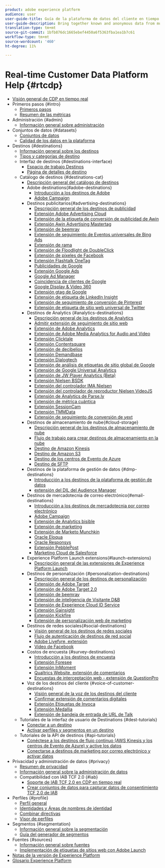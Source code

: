 ```yaml
---
product: adobe experience platform
audience: user
user-guide-title: Guía de la plataforma de datos del cliente en tiempo real
user-guide-description: Bring together known and anonymous data from multiple enterprise sources to create customer profiles, create audience segments from those profiles, and activate those segments to third-party destinations.
translation-type: tm+mt
source-git-commit: 1bfb876dc1665ebef4450a6f5363fba1ea1b7c61
workflow-type: tm+mt
source-wordcount: '460'
ht-degree: 11%

---
```



# Real-time Customer Data Platform Help {#rtcdp}

* [Visión general de CDP en tiempo real](overview.md)
* Primeros pasos {#intro}
   * [Primeros pasos](get-started.md)
   * [Resumen de las métricas](home-page-dashboards.md)
* Administración {#admin}
   * [Información general sobre administración](administration/admin-overview.md)
* Conjuntos de datos {#datasets}
   * [Conjuntos de datos](datasets/dataset.md)
   * [Calidad de los datos en la plataforma](datasets/data-quality.md)
* Destinos {#destinations}
   * [Información general sobre los destinos](destinations/destinations-overview.md)
   * [Tipos y categorías de destino](/help/rtcdp/destinations/destination-types.md)
   * Interfaz de destinos {#destinations-interface}
      * [Espacio de trabajo Destinos](destinations/destinations-workspace.md)
      * [Página de detalles de destino](destinations/destination-details-page.md)
   * Catálogo de destinos {#destinations-cat}
      * [Descripción general del catálogo de destinos](destinations/destinations-catalog.md)
      * Adobe destinations{#adobe-destinations}
         * [Introducción a los destinos de Adobe](destinations/adobe-destinations.md)
         * [Adobe Campaign](destinations/adobe-campaign-destination.md)
      * Destinos publicitarios{#advertising-destinations}
         * [Descripción general de los destinos de publicidad](destinations/advertising-destinations.md)
         * [Extensión Adobe Advertising Cloud](/help/rtcdp/destinations/adobe-advertising-cloud-extension.md)
         * [Extensión de la etiqueta de conversión de publicidad de Awin](/help/rtcdp/destinations/awin-conversiontag-extension.md)
         * [Extensión Awin Advertising Mastertag](/help/rtcdp/destinations/awin-mastertag-extension.md)
         * [Extensión de beemray](/help/rtcdp/destinations/beemray-extension.md)
         * [Extensión de seguimiento de Eventos universales de Bing Ads](/help/rtcdp/destinations/bing-ads-extension.md)
         * [Extensión de rama](/help/rtcdp/destinations/branch-extension.md)
         * [Extensión de Floodlight de DoubleClick](/help/rtcdp/destinations/doubleclick-floodlight-extension.md)
         * [Extensión de píxeles de Facebook](/help/rtcdp/destinations/facebook-pixel-extension.md)
         * [Extensión Flashtalk OneTag](/help/rtcdp/destinations/flashtalking-extension.md)
         * [Publicidades de Google](/help/rtcdp/destinations/google-ads-destination.md)
         * [Extensión Google Ads](/help/rtcdp/destinations/google-ads-extension.md)
         * [Google Ad Manager](/help/rtcdp/destinations/google-ad-manager-destination.md)
         * [Coincidencia de clientes de Google](/help/rtcdp/destinations/google-customer-match-destination.md)
         * [Google Display &amp; Video 360](/help/rtcdp/destinations/google-dv360-destination.md)
         * [Extensión gtag de Google](/help/rtcdp/destinations/gtag-advertising-extension.md)
         * [Extensión de etiqueta de LinkedIn Insight](/help/rtcdp/destinations/linkedin-extension.md)
         * [Extensión de seguimiento de conversión de Pinterest](destinations/pinterest-extension.md)
         * [Extensión de etiqueta de sitio web universal de Twitter](destinations/twitter-uwt-extension.md)
      * Destinos de Analytics {#analytics-destinations}
         * [Descripción general de los destinos de Analytics](destinations/analytics-destinations.md)
         * [Admitir extensión de seguimiento de sitio web](/help/rtcdp/destinations/adform-extension.md)
         * [Extensión de Adobe Analytics](/help/rtcdp/destinations/adobe-analytics-extension.md)
         * [Extensión de Adobe Media Analytics for Audio and Video](/help/rtcdp/destinations/adobe-video-analytics-extension.md)
         * [Extensión Clicktale](/help/rtcdp/destinations/clicktale-extension.md)
         * [Extensión Contentsquare](/help/rtcdp/destinations/contentsquare-extension.md)
         * [Extensión de decibelios](/help/rtcdp/destinations/decibel-extension.md)
         * [Extensión Demandbase](/help/rtcdp/destinations/demandbase-extension.md)
         * [Extensión Dialogtech](/help/rtcdp/destinations/dialogtech-extension.md)
         * [Extensión de análisis de etiquetas de sitio global de Google](/help/rtcdp/destinations/gtag-analytics-extension.md)
         * [Extensión de Google Universal Analytics](/help/rtcdp/destinations/google-universal-analytics-extension.md)
         * [Extensión de JW Player Analytics (Beta)](/help/rtcdp/destinations/jw-player-analytics-extension.md)
         * [Extensión Nielsen BSDK](destinations/nielsen-bsdk-extension.md)
         * [Extensión del controlador IMA Nielsen](destinations/nielsen-ima-extension.md)
         * [Extensión del controlador de reproductor Nielsen VideoJS](destinations/nielsen-videojs-extension.md)
         * [Extensión de Analytics de Parse.ly](destinations/parsely-extension.md)
         * [Extensión de métrica cuántica](destinations/quantum-metric-extension.md)
         * [Extensión SessionCam](destinations/sessioncam-extension.md)
         * [Extensión TMMData](destinations/tmmdata-extension.md)
         * [Extensión de seguimiento de conversión de yext](destinations/yext-extension.md)
      * Destinos de almacenamiento de nube{#cloud-storage}
         * [Descripción general de los destinos de almacenamiento de nube](destinations/cloud-storage-destinations.md)
         * [Flujo de trabajo para crear destinos de almacenamiento en la nube](/help/rtcdp/destinations/cloud-storage-destinations-workflow.md)
         * [Destino de Amazon Kinesis](/help/rtcdp/destinations/amazon-kinesis-destination.md)
         * [Destino de Amazon S3](destinations/amazon-s3-destination.md)
         * [Destino de los centros de Evento de Azure](/help/rtcdp/destinations/azure-event-hubs-destination.md)
         * [Destino de SFTP](destinations/sftp-destination.md)
      * Destinos de la plataforma de gestión de datos {#dmp-destinations}
         * [Introducción a los destinos de la plataforma de gestión de datos](destinations/dmp-destinations.md)
         * [extensión del DIL del Audience Manager](/help/rtcdp/destinations/aam-dil-extension.md)
      * Destinos de mercadotecnia de correo electrónico{#email-destinations}
         * [Introducción a los destinos de mercadotecnia por correo electrónico](destinations/email-marketing-destinations.md)
         * [Adobe Campaign](destinations/adobe-campaign-destination.md)
         * [Extensión de Analytics bisible](/help/rtcdp/destinations/bizible-extension.md)
         * [Extensión de marketing](destinations/marketo-extension.md)
         * [Extensión de Marketo Munchkin](destinations/marketo-munchkin-extension.md)
         * [Oracle Eloqua](destinations/oracle-eloqua-destination.md)
         * [Oracle Responsys](destinations/oracle-responsys-destination.md)
         * [Extensión PebblePost](destinations/pebblepost-extension.md)
         * [Marketing Cloud de Salesforce](destinations/salesforce-marketing-cloud-destination.md)
      * Experience Platform Launch extensions{#launch-extensions}
         * [Descripción general de las extensiones de Experience Platform Launch](/help/rtcdp/destinations/experience-platform-launch-extensions.md)
      * Destinos de personalización {#personalization-destinations}
         * [Descripción general de los destinos de personalización](/help/rtcdp/destinations/personalization-destinations.md)
         * [Extensión de Adobe Target](/help/rtcdp/destinations/adobe-target-extension.md)
         * [Extensión de Adobe Target 2.0](/help/rtcdp/destinations/adobe-target-v2-extension.md)
         * [Extensión de beemray](/help/rtcdp/destinations/beemray-extension.md)
         * [Extensión de inteligencia de Visitante D&amp;B](/help/rtcdp/destinations/dnb-extension.md)
         * [Extensión de Experience Cloud ID Service](/help/rtcdp/destinations/adobe-ecid-extension.md)
         * [Extensión Gainsight](/help/rtcdp/destinations/gainsight-extension.md)
         * [Extensión Kickfire](/help/rtcdp/destinations/kickfire-extension.md)
         * [Extensión de personalización web de marketing](destinations/marketo-web-personalization-extension.md)
      * Destinos de redes sociales{#social-destinations}
         * [Visión general de los destinos de redes sociales](/help/rtcdp/destinations/social-network-destinations.md)
         * [Flujo de autenticación de destinos de red social](/help/rtcdp/destinations/social-network-destinations-workflow.md)
         * [Adobe Livefyre, extensión](/help/rtcdp/destinations/adobe-livefyre-extension.md)
         * [Vídeo de Facebook](/help/rtcdp/destinations/facebook-destination.md)
      * Costos de encuesta {#survey-destinations}
         * [Introducción a los destinos de encuesta](/help/rtcdp/destinations/survey-destinations.md)
         * [Extensión Foresee](/help/rtcdp/destinations/foresee-extension.md)
         * [Extensión InMoment](/help/rtcdp/destinations/inmoment-extension.md)
         * [Qualtrics Website, extensión de comentarios](destinations/qualtrics-extension.md)
         * [Encuestas de interceptación web - extensión de QuestionPro](/help/rtcdp/destinations/web-intercept-surveys-extension.md)
      * Voz de los destinos del cliente {#voice-of-customer-destinations}
         * [Visión general de la voz de los destinos del cliente](/help/rtcdp/destinations/voice-of-customer-destinations.md)
         * [Confirmar extensión de comentarios digitales](/help/rtcdp/destinations/confirmit-digital-feedback-extension.md)
         * [Extensión Etiquetas de Invoca](/help/rtcdp/destinations/invoca-extension.md)
         * [Extensión Medallia](destinations/medallia-extension.md)
         * [Extensión de bandeja de entrada de URL de Talk](destinations/talkurl-extension.md)
   * Tutoriales de la interfaz de usuario de Destinations {#dest-tutorials}
      * [Conectar a un destino](/help/rtcdp/destinations/connect-destination.md)
      * [Activar perfiles y segmentos en un destino](destinations/activate-destinations.md)
   * Tutoriales de la API de destinos {#api-tutorials}
      * [Conéctese a los destinos de flujo continuo (AWS Kinesis y los centros de Evento de Azure) y active los datos](/help/rtcdp/destinations/streaming-destinations-api-tutorial.md)
      * [Conectarse a destinos de marketing por correo electrónico y activar datos](/help/rtcdp/destinations/email-marketing-api.md)
* Privacidad y administración de datos {#privacy}
   * [Resumen de privacidad](privacy/privacy-overview.md)
   * [Información general sobre la administración de datos](privacy/data-governance-overview.md)
   * Compatibilidad con IAB TCF 2.0 {#iab}
      * [Soporte de IAB TCF 2.0 en CDP en tiempo real](privacy/iab/overview.md)
      * [Crear conjuntos de datos para capturar datos de consentimiento TCF 2.0 de IAB](privacy/iab/dataset-preparation.md)
* Perfiles {#profile}
   * [Perfil general](profile/profile-overview.md)
   * [Identidades y Áreas de nombres de identidad](profile/identities-overview.md)
   * [Combinar directivas](profile/merge-policies.md)
   * [Visor de perfiles](profile/profile-viewer.md)
* Segmentos {#segmentation}
   * [Información general sobre la segmentación](segmentation/segmentation-overview.md)
   * [Guía del generador de segmentos](segmentation/segment-builder-guide.md)
* Fuentes {#sources}
   * [Información general sobre fuentes](sources/sources-overview.md)
   * [Implementación de etiquetas de sitios web con Adobe Launch](sources/launch.md)
* [Notas de la versión de Experience Platform](https://www.adobe.com/go/platform-release-notes-en)
* [Glosario Experience Platform](https://www.adobe.com/go/platform-glossary-en)
